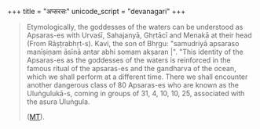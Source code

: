 +++
title = "अप्सरसः"
unicode_script = "devanagari"
+++

> Etymologically, the goddesses of the waters can be understood as Apsaras-es with Urvaśī, Sahajanyā, Ghṛtācī and Menakā at their head (From Rāṣṭrabhṛt-s). Kavi, the son of Bhṛgu: "samudriyā apsaraso manīṣiṇam āsīnā antar abhi somam akṣaran |". "This identity of the Apsaras-es as the goddesses of the waters is reinforced in the famous ritual of the apsaras-es and the gandharva of the ocean, which we shall perform at a different time. There we shall encounter another dangerous class of 80 Apsaras-es who are known as the Uluṅgulukā-s, coming in groups of 31, 4, 10, 10, 25, associated with the asura Uluṅgula.
>
> ([MT](https://manasataramgini.wordpress.com/2019/12/30/matters-of-religion-3/)).
